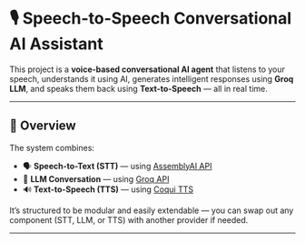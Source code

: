 # 🎙️ Speech-to-Speech Conversational AI Assistant

This project is a **voice-based conversational AI agent** that listens to your speech, understands it using AI, generates intelligent responses using **Groq LLM**, and speaks them back using **Text-to-Speech** — all in real time.

---

## 🧠 Overview

The system combines:
- 🗣️ **Speech-to-Text (STT)** — using [AssemblyAI API](https://www.assemblyai.com/)
- 🤖 **LLM Conversation** — using [Groq API](https://console.groq.com/)
- 🔊 **Text-to-Speech (TTS)** — using [Coqui TTS](https://github.com/coqui-ai/TTS)

It’s structured to be modular and easily extendable — you can swap out any component (STT, LLM, or TTS) with another provider if needed.

---
